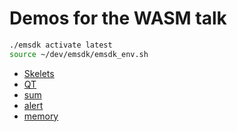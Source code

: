 # Demos for the WASM talk

```bash
./emsdk activate latest
source ~/dev/emsdk/emsdk_env.sh
```

* [Skelets](http://aws-website-webassemblyskeletalanimation-ffaza.s3-website-us-east-1.amazonaws.com/)
* [QT](http://example.qt.io/qt-webassembly/widgets/richtext/textedit/textedit.html )
* [sum](https://mbebenita.github.io/WasmExplorer/?state=%7B%22options%22%3A%7B%22showGutter%22%3Atrue%2C%22showConsole%22%3Atrue%2C%22showOptions%22%3Atrue%2C%22autoCompile%22%3Atrue%2C%22showLLVM%22%3Afalse%2C%22darkMode%22%3Atrue%2C%22fastMath%22%3Afalse%2C%22noInline%22%3Afalse%2C%22noRTTI%22%3Afalse%2C%22noExceptions%22%3Afalse%2C%22cleanWast%22%3Afalse%2C%22wasmBaseline%22%3Afalse%2C%22dialect%22%3A%22C99%22%2C%22optimizationLevel%22%3A%22s%22%7D%2C%22source%22%3A%22int%20sum(int%20a%2C%20int%20b)%7B%5Cn%20%20return%20a%20%2B%20b%3B%5Cn%7D%22%7D)
* [alert](https://mbebenita.github.io/WasmExplorer/?state=%7B%22options%22%3A%7B%22showGutter%22%3Atrue%2C%22showConsole%22%3Atrue%2C%22showOptions%22%3Atrue%2C%22autoCompile%22%3Atrue%2C%22showLLVM%22%3Afalse%2C%22darkMode%22%3Atrue%2C%22fastMath%22%3Afalse%2C%22noInline%22%3Afalse%2C%22noRTTI%22%3Afalse%2C%22noExceptions%22%3Afalse%2C%22cleanWast%22%3Afalse%2C%22wasmBaseline%22%3Afalse%2C%22dialect%22%3A%22C99%22%2C%22optimizationLevel%22%3A%22s%22%7D%2C%22source%22%3A%22void%20alert(int%20val)%3B%5Cn%5Cnvoid%20sum(int%20a%2C%20int%20b)%7B%5Cn%20%20int%20res%20%3D%20a%20%2B%20b%3B%5Cn%20%20alert(res)%3B%5Cn%7D%22%7D)
* [memory](https://mbebenita.github.io/WasmExplorer/?state=%7B%22options%22%3A%7B%22showGutter%22%3Atrue%2C%22showConsole%22%3Atrue%2C%22showOptions%22%3Atrue%2C%22autoCompile%22%3Atrue%2C%22showLLVM%22%3Afalse%2C%22darkMode%22%3Atrue%2C%22fastMath%22%3Afalse%2C%22noInline%22%3Afalse%2C%22noRTTI%22%3Afalse%2C%22noExceptions%22%3Afalse%2C%22cleanWast%22%3Afalse%2C%22wasmBaseline%22%3Afalse%2C%22dialect%22%3A%22C99%22%2C%22optimizationLevel%22%3A%22s%22%7D%2C%22source%22%3A%22void%20alert(char*%20str)%3B%5Cn%5Cnvoid%20doWork()%7B%5Cn%20%20%20%20alert(%5C%22Hello%20from%20WASM%5C%22)%3B%5Cn%7D%5Cn%22%7D)
